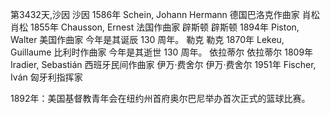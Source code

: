 第3432天,沙因
沙因 1586年
Schein, Johann Hermann 德国巴洛克作曲家
肖松
肖松 1855年
Chausson, Ernest 法国作曲家
辟斯顿
辟斯顿 1894年
Piston, Walter 美国作曲家
今年是其诞辰 130 周年。
勒克
勒克 1870年
Lekeu, Guillaume 比利时作曲家
今年是其逝世 130 周年。
依拉蒂尔
依拉蒂尔 1809年
Iradier, Sebastián 西班牙民间作曲家
伊万·费舍尔
伊万·费舍尔 1951年
Fischer, Iván 匈牙利指挥家

1892年：美国基督教青年会在纽约州首府奥尔巴尼举办首次正式的篮球比赛。